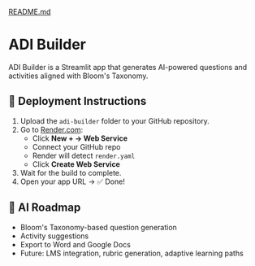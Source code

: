 [README.md](https://github.com/user-attachments/files/22849596/README.md)
# ADI Builder

ADI Builder is a Streamlit app that generates AI-powered questions and activities aligned with Bloom's Taxonomy.

## 🚀 Deployment Instructions

1. Upload the `adi-builder` folder to your GitHub repository.
2. Go to [Render.com](https://render.com):
   - Click **New + → Web Service**
   - Connect your GitHub repo
   - Render will detect `render.yaml`
   - Click **Create Web Service**
3. Wait for the build to complete.
4. Open your app URL → ✅ Done!

## 🧠 AI Roadmap

- Bloom's Taxonomy-based question generation
- Activity suggestions
- Export to Word and Google Docs
- Future: LMS integration, rubric generation, adaptive learning paths
